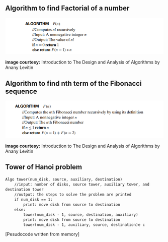 ## Algorithm to find Factorial of a number

![pesudo_fact](../../img/factorial.png)

**image courtesy:** Introduction to The Design and Analysis of Algorithms by Anany Levitin

## Algorithm to find nth term of the Fibonacci sequence

![pesudo_fibo](../../img/fibonacci.png)

**image courtesy:** Introduction to The Design and Analysis of Algorithms by Anany Levitin

## Tower of Hanoi problem

```
Algo tower(num_disk, source, auxiliary, destination)
    //input: number of disks, source tower, auxiliary tower, and destination tower
    //output: the steps to solve the problem are printed
    if num_disk == 1:
        print: move disk from source to destination
    else:
        tower(num_disk - 1, source, destination, auxiliary)
        print: move disk from source to destination
        tower(num_disk - 1, auxiliary, source, destination)e c
```
[Pesudocode written from memory]